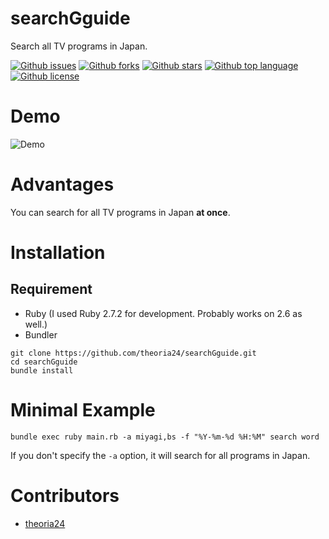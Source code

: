 # searchGguide

<!-- # Short Description -->

Search all TV programs in Japan.

<!-- # Badges -->

[![Github issues](https://img.shields.io/github/issues/theoria24/searchGguide)](https://github.com/theoria24/searchGguide/issues)
[![Github forks](https://img.shields.io/github/forks/theoria24/searchGguide)](https://github.com/theoria24/searchGguide/network/members)
[![Github stars](https://img.shields.io/github/stars/theoria24/searchGguide)](https://github.com/theoria24/searchGguide/stargazers)
[![Github top language](https://img.shields.io/github/languages/top/theoria24/searchGguide)](https://github.com/theoria24/searchGguide/)
[![Github license](https://img.shields.io/github/license/theoria24/searchGguide)](https://github.com/theoria24/searchGguide/)

# Demo

![Demo](https://user-images.githubusercontent.com/17396689/98990468-d929f280-256d-11eb-8457-3fc562d705c8.gif)

# Advantages

You can search for all TV programs in Japan **at once**.

# Installation

## Requirement

- Ruby (I used Ruby 2.7.2 for development. Probably works on 2.6 as well.)
- Bundler

```
git clone https://github.com/theoria24/searchGguide.git
cd searchGguide
bundle install
```

# Minimal Example

```
bundle exec ruby main.rb -a miyagi,bs -f "%Y-%m-%d %H:%M" search word
```

If you don't specify the `-a` option, it will search for all programs in Japan.

# Contributors

- [theoria24](https://github.com/theoria24)

<!-- CREATED_BY_LEADYOU_README_GENERATOR -->
